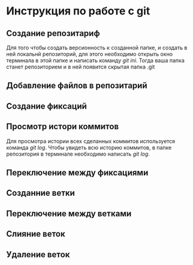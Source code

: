 # Инструкция по работе с git

## Создание репозитариф

Для того чтобы создать версионность к созданной папке, и создать в ней локальнй репозиторий, для этого необходимо открыть окно терминала в этой папке и написать команду *git ini*. Тогда ваша папка станет репозиторием и в ней появится скрытая папка .git
## Добавление файлов в репозитарий

## Создание фиксаций

##  Просмотр истори коммитов

Для просмотра истории всех сделанных коммитов используется команда *git log*. Чтобы увидеть всю историю коммитов, в папке репозитория в терминале необходимо написать *git log*.
## Переключение между фиксациями

## Созданние ветки

## Переключение между ветками

## Слияние веток

## Удаление веток
